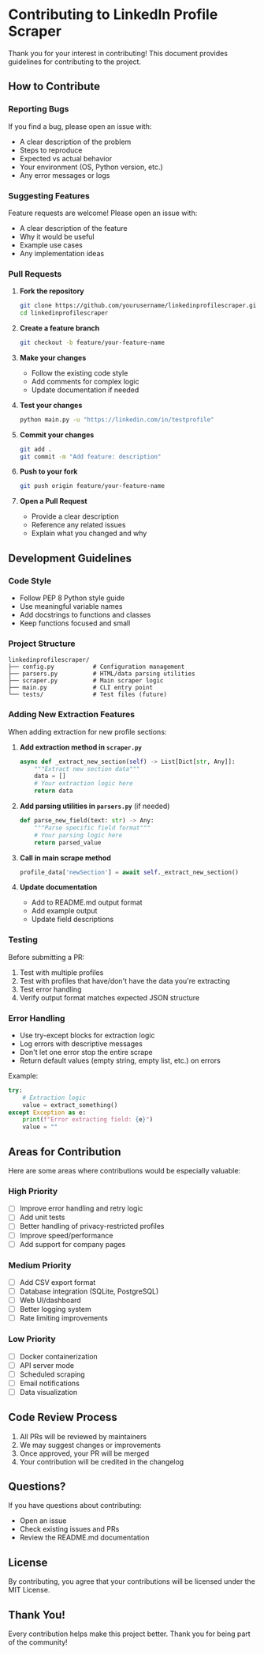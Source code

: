 # Contributing to LinkedIn Profile Scraper

Thank you for your interest in contributing! This document provides guidelines for contributing to the project.

## How to Contribute

### Reporting Bugs

If you find a bug, please open an issue with:
- A clear description of the problem
- Steps to reproduce
- Expected vs actual behavior
- Your environment (OS, Python version, etc.)
- Any error messages or logs

### Suggesting Features

Feature requests are welcome! Please open an issue with:
- A clear description of the feature
- Why it would be useful
- Example use cases
- Any implementation ideas

### Pull Requests

1. **Fork the repository**
   ```bash
   git clone https://github.com/yourusername/linkedinprofilescraper.git
   cd linkedinprofilescraper
   ```

2. **Create a feature branch**
   ```bash
   git checkout -b feature/your-feature-name
   ```

3. **Make your changes**
   - Follow the existing code style
   - Add comments for complex logic
   - Update documentation if needed

4. **Test your changes**
   ```bash
   python main.py -u "https://linkedin.com/in/testprofile"
   ```

5. **Commit your changes**
   ```bash
   git add .
   git commit -m "Add feature: description"
   ```

6. **Push to your fork**
   ```bash
   git push origin feature/your-feature-name
   ```

7. **Open a Pull Request**
   - Provide a clear description
   - Reference any related issues
   - Explain what you changed and why

## Development Guidelines

### Code Style

- Follow PEP 8 Python style guide
- Use meaningful variable names
- Add docstrings to functions and classes
- Keep functions focused and small

### Project Structure

```
linkedinprofilescraper/
├── config.py           # Configuration management
├── parsers.py          # HTML/data parsing utilities
├── scraper.py          # Main scraper logic
├── main.py             # CLI entry point
└── tests/              # Test files (future)
```

### Adding New Extraction Features

When adding extraction for new profile sections:

1. **Add extraction method in `scraper.py`**
   ```python
   async def _extract_new_section(self) -> List[Dict[str, Any]]:
       """Extract new section data"""
       data = []
       # Your extraction logic here
       return data
   ```

2. **Add parsing utilities in `parsers.py`** (if needed)
   ```python
   def parse_new_field(text: str) -> Any:
       """Parse specific field format"""
       # Your parsing logic here
       return parsed_value
   ```

3. **Call in main scrape method**
   ```python
   profile_data['newSection'] = await self._extract_new_section()
   ```

4. **Update documentation**
   - Add to README.md output format
   - Add example output
   - Update field descriptions

### Testing

Before submitting a PR:

1. Test with multiple profiles
2. Test with profiles that have/don't have the data you're extracting
3. Test error handling
4. Verify output format matches expected JSON structure

### Error Handling

- Use try-except blocks for extraction logic
- Log errors with descriptive messages
- Don't let one error stop the entire scrape
- Return default values (empty string, empty list, etc.) on errors

Example:
```python
try:
    # Extraction logic
    value = extract_something()
except Exception as e:
    print(f"Error extracting field: {e}")
    value = ""
```

## Areas for Contribution

Here are some areas where contributions would be especially valuable:

### High Priority
- [ ] Improve error handling and retry logic
- [ ] Add unit tests
- [ ] Better handling of privacy-restricted profiles
- [ ] Improve speed/performance
- [ ] Add support for company pages

### Medium Priority
- [ ] Add CSV export format
- [ ] Database integration (SQLite, PostgreSQL)
- [ ] Web UI/dashboard
- [ ] Better logging system
- [ ] Rate limiting improvements

### Low Priority
- [ ] Docker containerization
- [ ] API server mode
- [ ] Scheduled scraping
- [ ] Email notifications
- [ ] Data visualization

## Code Review Process

1. All PRs will be reviewed by maintainers
2. We may suggest changes or improvements
3. Once approved, your PR will be merged
4. Your contribution will be credited in the changelog

## Questions?

If you have questions about contributing:
- Open an issue
- Check existing issues and PRs
- Review the README.md documentation

## License

By contributing, you agree that your contributions will be licensed under the MIT License.

## Thank You!

Every contribution helps make this project better. Thank you for being part of the community!
